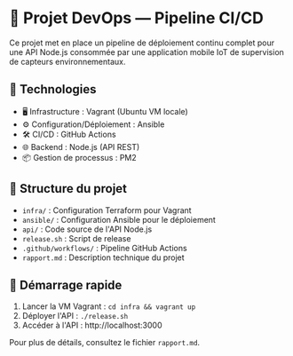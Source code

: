 # 🚀 Projet DevOps — Pipeline CI/CD

Ce projet met en place un pipeline de déploiement continu complet pour une API Node.js consommée par une application mobile IoT de supervision de capteurs environnementaux.

## 🔧 Technologies
- 🖥️ Infrastructure : Vagrant (Ubuntu VM locale)
- ⚙️ Configuration/Déploiement : Ansible
- 🛠️ CI/CD : GitHub Actions
- 🌐 Backend : Node.js (API REST)
- 📦 Gestion de processus : PM2

## 📁 Structure du projet
- `infra/` : Configuration Terraform pour Vagrant
- `ansible/` : Configuration Ansible pour le déploiement
- `api/` : Code source de l'API Node.js
- `release.sh` : Script de release
- `.github/workflows/` : Pipeline GitHub Actions
- `rapport.md` : Description technique du projet

## 🚀 Démarrage rapide
1. Lancer la VM Vagrant : `cd infra && vagrant up`
2. Déployer l'API : `./release.sh`
3. Accéder à l'API : http://localhost:3000

Pour plus de détails, consultez le fichier `rapport.md`.
